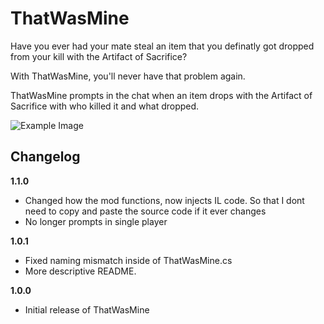 # ThatWasMine

Have you ever had your mate steal an item that you definatly got dropped from your kill with the Artifact of Sacrifice?

With ThatWasMine, you'll never have that problem again.

ThatWasMine prompts in the chat when an item drops with the Artifact of Sacrifice with who killed it and what dropped.

![Example Image](https://i.imgur.com/sXQo5bt.png)

## Changelog

**1.1.0**

* Changed how the mod functions, now injects IL code. So that I dont need to copy and paste the source code if it ever changes
* No longer prompts in single player

**1.0.1**

* Fixed naming mismatch inside of ThatWasMine.cs
* More descriptive README.

**1.0.0**

* Initial release of ThatWasMine
